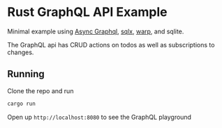 # Rust GraphQL API Example

Minimal example using [Async Graphql](https://github.com/async-graphql/async-graphql), [sqlx](https://github.com/launchbadge/sqlx), [warp](https://github.com/seanmonstar/warp), and sqlite.

The GraphQL api has CRUD actions on todos as well as subscriptions to changes.

## Running

Clone the repo and run

```bash
cargo run
```

Open up `http://localhost:8080` to see the GraphQL playground
